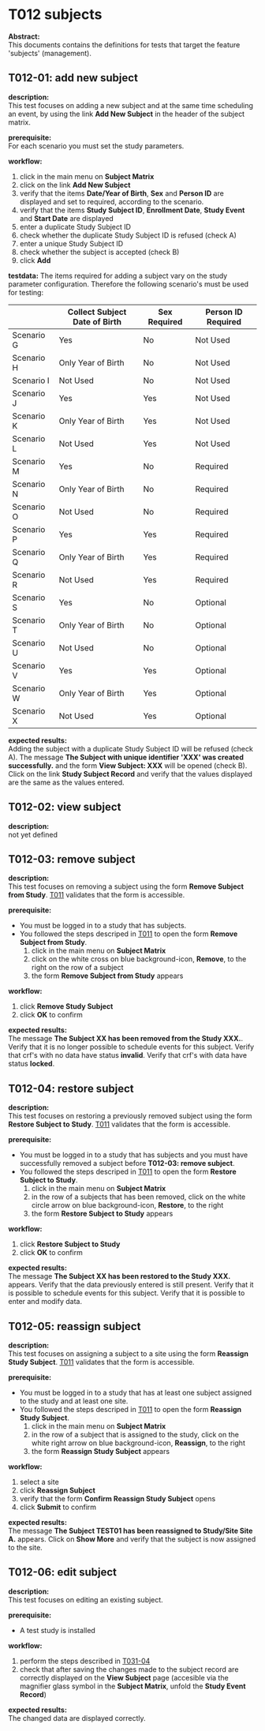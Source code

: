 # T012 subjects
**Abstract:**  
This documents contains the definitions for tests that target the feature 'subjects' (management).

## T012-01: add new subject 
**description:**  
This test focuses on adding a new subject and at the same time scheduling an event, by using the link **Add New Subject** in the header of the subject matrix. 
   
**prerequisite:**  
For each scenario you must set the study parameters.

**workflow:**  
1. click in the main menu on **Subject Matrix**
1. click on the link **Add New Subject**
1. verify that the items **Date/Year of Birth**, **Sex** and **Person ID** are displayed and set to required, according to the scenario.
1. verify that the items **Study Subject ID**, **Enrollment Date**, **Study Event** and **Start Date** are displayed
1. enter a duplicate Study Subject ID
1. check whether the duplicate Study Subject ID is refused (check A)
1. enter a unique Study Subject ID
1. check whether the subject is accepted (check B)
1. click **Add**

**testdata:**
The items required for adding a subject vary on the study parameter configuration. Therefore the following scenario's must be used for testing:

|            | Collect Subject Date of Birth | Sex Required | Person ID Required |  
|----------- | ----------------------------- | ------------ | ------------------ |  
| Scenario G |     Yes                       |      No      |      Not Used      |   
| Scenario H |     Only Year of Birth        |      No      |      Not Used      |   
| Scenario I |     Not Used                  |      No      |      Not Used      |   
| Scenario J |     Yes                       |      Yes     |      Not Used      |   
| Scenario K |     Only Year of Birth        |      Yes     |      Not Used      |   
| Scenario L |     Not Used                  |      Yes     |      Not Used      | 
| Scenario M |     Yes                       |      No      |      Required      |   
| Scenario N |     Only Year of Birth        |      No      |      Required      |   
| Scenario O |     Not Used                  |      No      |      Required      |   
| Scenario P |     Yes                       |      Yes     |      Required      |   
| Scenario Q |     Only Year of Birth        |      Yes     |      Required      |   
| Scenario R |     Not Used                  |      Yes     |      Required      |   
| Scenario S |     Yes                       |      No      |      Optional      |   
| Scenario T |     Only Year of Birth        |      No      |      Optional      |   
| Scenario U |     Not Used                  |      No      |      Optional      |   
| Scenario V |     Yes                       |      Yes     |      Optional      |   
| Scenario W |     Only Year of Birth        |      Yes     |      Optional      |   
| Scenario X |     Not Used                  |      Yes     |      Optional      |

**expected results:**  
Adding the subject with a duplicate Study Subject ID will be refused (check A). The message **The Subject with unique identifier 'XXX' was created successfully.** and the form **View Subject: XXX** will be opened (check B).
Click on the link **Study Subject Record** and verify that the values displayed are the same as the values entered. 

## T012-02: view subject
**description:**  
not yet defined

## T012-03: remove subject
**description:**  
This test focuses on removing a subject using the form **Remove Subject from Study**. [T011](t011.md) validates that the form is accessible.

**prerequisite:**  
* You must be logged in to a study that has subjects.
* You followed the steps descriped in [T011](t011.md) to open the form **Remove Subject from Study**. 
    1. click in the main menu on **Subject Matrix**
    1. click on the white cross on blue background-icon, **Remove**, to the right on the row of a subject
    1. the form **Remove Subject from Study** appears

**workflow:** 
1. click **Remove Study Subject**
1. click **OK** to confirm

**expected results:**   
The message **The Subject XX has been removed from the Study XXX.**. 
Verify that it is no longer possible to schedule events for this subject.
Verify that crf's with no data have status **invalid**.
Verify that crf's with data have status **locked**.

## T012-04: restore subject
**description:**  
This test focuses on restoring a previously removed subject using the form **Restore Subject to Study**. [T011](t011.md) validates that the form is accessible.

**prerequisite:**  
* You must be logged in to a study that has subjects and you must have successfully removed a subject before **T012-03: remove subject**.
* You followed the steps descriped in [T011](t011.md) to open the form **Restore Subject to Study**.
    1. click in the main menu on **Subject Matrix**
    1. in the row of a subjects that has been removed, click on the white circle arrow on blue background-icon, **Restore**, to the right
    1. the form **Restore Subject to Study** appears

**workflow:**  
1. click **Restore Subject to Study**
1. click **OK** to confirm

**expected results:**   
The message **The Subject XX has been restored to the Study XXX.** appears. 
Verify that the data previously entered is still present.
Verify that it is possible to schedule events for this subject.
Verify that it is possible to enter and modify data.

## T012-05: reassign subject
**description:**  
This test focuses on assigning a subject to a site using the form **Reassign Study Subject**. [T011](t011.md) validates that the form is accessible.

**prerequisite:**  
* You must be logged in to a study that has at least one subject assigned to the study and at least one site.
* You followed the steps descriped in [T011](t011.md) to open the form **Reassign Study Subject**.  
    1. click in the main menu on **Subject Matrix**
    1. in the row of a subject that is assigned to the study, click on the white right arrow on blue background-icon, **Reassign**, to the right
    1. the form **Reassign Study Subject** appears

**workflow:**  
1. select a site
1. click **Reassign Subject**
1. verify that the form **Confirm Reassign Study Subject** opens
1. click **Submit** to confirm

**expected results:**   
The message **The Subject TEST01 has been reassigned to Study/Site Site A.** appears.
Click on **Show More** and verify that the subject is now assigned to the site.

## T012-06: edit subject
**description:**  
This test focuses on editing an existing subject.

**prerequisite:**  
* A test study is installed

**workflow:**  
1. perform the steps described in [T031-04](https://github.com/reliatec-gmbh/I3LUNG/blob/lc-develop/docs/tests/t031.md#t031-04-changes-to-subjects)
1. check that after saving the changes made to the subject record are correctly displayed on the **View Subject** page (accesible via the magnifier glass symbol in the **Subject Matrix**, unfold the **Study Event Record**)

**expected results:**   
The changed data are displayed correctly.
